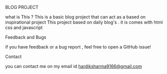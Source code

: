 BLOG PROJECT 

what is This ?
This is a basic blog project that can act as a based on inspirational project
This project based on daily blog's . it is comes with html css and javascript


Feedback and Bugs

if you have feedback or a bug report , feel free to open a GitHub issue!

Contact

you can contact me on my email id hardiksharma9166@gmail.com
